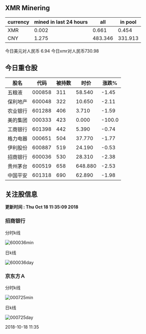 ## XMR Minering

|currency|mined in last 24 hours|all|in pool|
|---|---|---|---|
|XMR|0.002|0.661|0.454|
|CNY|1.275|483.346|331.913|

今日美元对人民币 6.94	今日xmr对人民币730.98


## 今日重仓股 

|股名|代码|被持数|时价|涨跌%|
|---|---|---|---|---|
|五粮液|000858|311|58.540|-1.45|
|保利地产|600048|322|10.650|-2.11|
|农业银行|601288|406|3.710|-1.59|
|美的集团|000333|423|0.000|-100.0|
|工商银行|601398|442|5.390|-0.74|
|格力电器|000651|504|37.770|-1.77|
|伊利股份|600887|519|24.190|-0.53|
|招商银行|600036|530|28.310|-2.38|
|贵州茅台|600519|658|648.880|-2.53|
|中国平安|601318|690|62.890|-1.98|

## 关注股信息
**更新时间 : Thu Oct 18 11:35:09 2018**
### 招商银行 
分时k线

![600036min](http://image.sinajs.cn/newchart/min/n/sh600036.gif)

日k线

![600036day](http://image.sinajs.cn/newchart/daily/n/sh600036.gif)

### 京东方Ａ 
分时k线

![000725min](http://image.sinajs.cn/newchart/min/n/sz000725.gif)

日k线

![000725day](http://image.sinajs.cn/newchart/daily/n/sz000725.gif)

2018-10-18 11:35